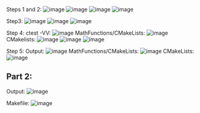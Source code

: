 
Steps 1 and 2:
![image](https://user-images.githubusercontent.com/85561037/174329222-af96b29f-5054-4f1e-ad34-443a1a3001b4.png)
![image](https://user-images.githubusercontent.com/85561037/174335738-14f33c28-10f4-4613-9a36-df2074c5dc45.png)
![image](https://user-images.githubusercontent.com/85561037/174336660-4bd6c2bc-0dbd-43fa-8a0e-3ea098c92036.png)
![image](https://user-images.githubusercontent.com/85561037/174336746-5eddb308-35e9-4097-b15a-af96324b78f9.png)

Step3:
![image](https://user-images.githubusercontent.com/85561037/174337873-44c519e0-1426-4ac5-b787-a10cf4b05578.png)
![image](https://user-images.githubusercontent.com/85561037/174337956-c8fe9860-a2d7-4827-91fc-f90fb1d0f837.png)
![image](https://user-images.githubusercontent.com/85561037/174338000-4556f5c3-67b1-416c-93ca-bcc0316c3a64.png)

Step 4:
ctest -VV:
![image](https://user-images.githubusercontent.com/85561037/174668175-a4a846aa-f5f8-48fc-8538-adce4bcfdb65.png)
MathFunctions/CMakeLists:
![image](https://user-images.githubusercontent.com/85561037/174668282-edcc1f97-8ba9-46a8-b682-85686ee37d21.png)
CMakelists:
![image](https://user-images.githubusercontent.com/85561037/174668354-b9197bae-7f8a-4495-8d12-c33b13130af5.png)
![image](https://user-images.githubusercontent.com/85561037/174668419-31f07a6a-22d6-46fa-b35b-10e27198409b.png)
![image](https://user-images.githubusercontent.com/85561037/174668448-eecbca8a-dd45-4d72-80eb-bebda5fa2c82.png)

Step 5:
Output:
![image](https://user-images.githubusercontent.com/85561037/174671551-ad7855ed-937b-40d7-97d7-334819ede54d.png)
MathFunctions/CMakeLists:
![image](https://user-images.githubusercontent.com/85561037/174671673-c559c872-d1f9-42e3-acec-4aba7a0a242d.png)
CMakeLists:
![image](https://user-images.githubusercontent.com/85561037/174671734-6e9c1a8b-3e30-4a93-98ce-071714649beb.png)

## Part 2:

Output:
![image](https://user-images.githubusercontent.com/85561037/174698399-661d5bd3-67bb-4526-8e30-0a697faf78f9.png)

Makefile:
![image](https://user-images.githubusercontent.com/85561037/174699006-01c11ea9-65b5-4597-863f-a272c2c7e037.png)


